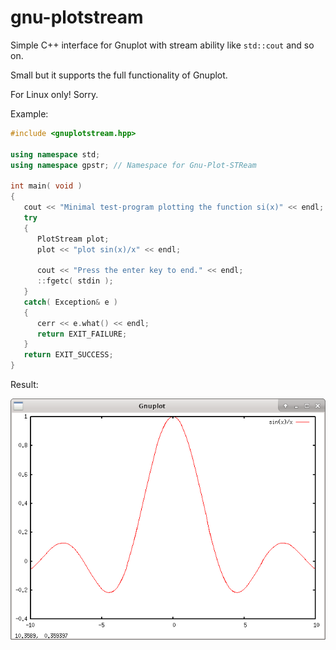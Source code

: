 # gnu-plotstream
Simple C++ interface for Gnuplot with stream ability like ```std::cout``` and so on.

Small but it supports the full functionality of Gnuplot.

For Linux only! Sorry.

Example:
```C++
#include <gnuplotstream.hpp>

using namespace std;
using namespace gpstr; // Namespace for Gnu-Plot-STReam

int main( void )
{
   cout << "Minimal test-program plotting the function si(x)" << endl;
   try
   {
      PlotStream plot;
      plot << "plot sin(x)/x" << endl;

      cout << "Press the enter key to end." << endl;
      ::fgetc( stdin );
   }
   catch( Exception& e )
   {
      cerr << e.what() << endl;
      return EXIT_FAILURE;
   }
   return EXIT_SUCCESS;
}
```
Result:

![Result of example above](./plotstream_result.png)

